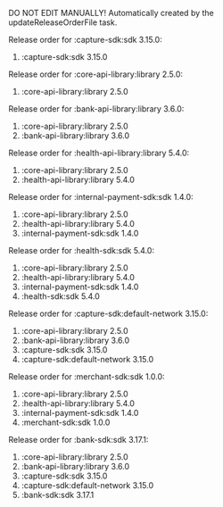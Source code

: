 DO NOT EDIT MANUALLY!
Automatically created by the updateReleaseOrderFile task.

Release order for :capture-sdk:sdk 3.15.0:
 1. :capture-sdk:sdk 3.15.0

Release order for :core-api-library:library 2.5.0:
 1. :core-api-library:library 2.5.0

Release order for :bank-api-library:library 3.6.0:
 1. :core-api-library:library 2.5.0
 2. :bank-api-library:library 3.6.0

Release order for :health-api-library:library 5.4.0:
 1. :core-api-library:library 2.5.0
 2. :health-api-library:library 5.4.0

Release order for :internal-payment-sdk:sdk 1.4.0:
 1. :core-api-library:library 2.5.0
 2. :health-api-library:library 5.4.0
 3. :internal-payment-sdk:sdk 1.4.0

Release order for :health-sdk:sdk 5.4.0:
 1. :core-api-library:library 2.5.0
 2. :health-api-library:library 5.4.0
 3. :internal-payment-sdk:sdk 1.4.0
 4. :health-sdk:sdk 5.4.0

Release order for :capture-sdk:default-network 3.15.0:
 1. :core-api-library:library 2.5.0
 2. :bank-api-library:library 3.6.0
 3. :capture-sdk:sdk 3.15.0
 4. :capture-sdk:default-network 3.15.0

Release order for :merchant-sdk:sdk 1.0.0:
 1. :core-api-library:library 2.5.0
 2. :health-api-library:library 5.4.0
 3. :internal-payment-sdk:sdk 1.4.0
 4. :merchant-sdk:sdk 1.0.0

Release order for :bank-sdk:sdk 3.17.1:
 1. :core-api-library:library 2.5.0
 2. :bank-api-library:library 3.6.0
 3. :capture-sdk:sdk 3.15.0
 4. :capture-sdk:default-network 3.15.0
 5. :bank-sdk:sdk 3.17.1

